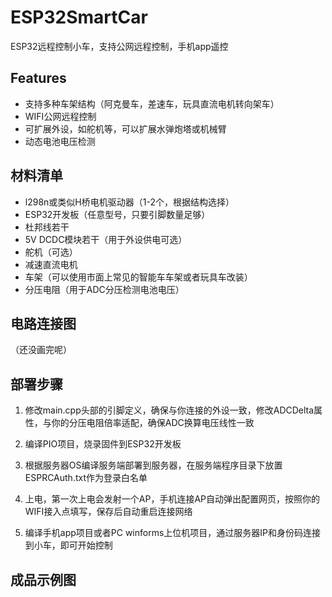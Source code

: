 # ESP32SmartCar
ESP32远程控制小车，支持公网远程控制，手机app遥控

## Features

- 支持多种车架结构（阿克曼车，差速车，玩具直流电机转向架车）
- WIFI公网远程控制
- 可扩展外设，如舵机等，可以扩展水弹炮塔或机械臂
- 动态电池电压检测

## 材料清单

- l298n或类似H桥电机驱动器（1-2个，根据结构选择）
- ESP32开发板（任意型号，只要引脚数量足够）
- 杜邦线若干
- 5V DCDC模块若干（用于外设供电可选）
- 舵机（可选）
- 减速直流电机
- 车架（可以使用市面上常见的智能车车架或者玩具车改装）
- 分压电阻（用于ADC分压检测电池电压）

## 电路连接图

（还没画完呢）

## 部署步骤

1. 修改main.cpp头部的引脚定义，确保与你连接的外设一致，修改ADCDelta属性，与你的分压电阻倍率适配，确保ADC换算电压线性一致

2. 编译PIO项目，烧录固件到ESP32开发板
   
3. 根据服务器OS编译服务端部署到服务器，在服务端程序目录下放置ESPRCAuth.txt作为登录白名单

4. 上电，第一次上电会发射一个AP，手机连接AP自动弹出配置网页，按照你的WIFI接入点填写，保存后自动重启连接网络

5. 编译手机app项目或者PC winforms上位机项目，通过服务器IP和身份码连接到小车，即可开始控制

## 成品示例图

